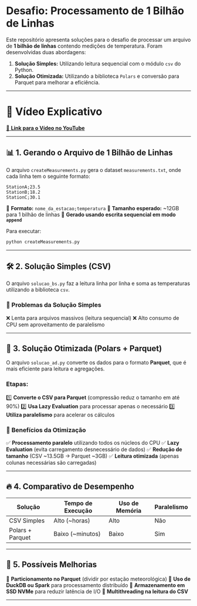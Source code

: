 # Desafio: Processamento de 1 Bilhão de Linhas

Este repositório apresenta soluções para o desafio de processar um arquivo de **1 bilhão de linhas** contendo medições de temperatura.
Foram desenvolvidas duas abordagens:

1. **Solução Simples:** Utilizando leitura sequencial com o módulo `csv` do Python.
2. **Solução Otimizada:** Utilizando a biblioteca `Polars` e conversão para Parquet para melhorar a eficiência.

---

# 🎥 Vídeo Explicativo
[🔗 **Link para o Vídeo no YouTube**](https://youtu.be/LhdQwwtz99s)

---

## 📊 1. Gerando o Arquivo de 1 Bilhão de Linhas

O arquivo `createMeasurements.py` gera o dataset `measurements.txt`, onde cada linha tem o seguinte formato:

```
StationA;23.5
StationB;18.2
StationC;30.1
```

🔹 **Formato:** `nome_da_estacao;temperatura`
🔹 **Tamanho esperado:** ~12GB para 1 bilhão de linhas
🔹 **Gerado usando escrita sequencial em modo `append`**

Para executar:
```bash
python createMeasurements.py
```

---

## 🛠 2. Solução Simples (CSV)

O arquivo `solucao_bs.py` faz a leitura linha por linha e soma as temperaturas utilizando a biblioteca `csv`.

### 🚨 Problemas da Solução Simples
❌ Lenta para arquivos massivos (leitura sequencial)
❌ Alto consumo de CPU sem aproveitamento de paralelismo

---

## 🚀 3. Solução Otimizada (Polars + Parquet)

O arquivo `solucao_ad.py` converte os dados para o formato **Parquet**, que é mais eficiente para leitura e agregações.

### **Etapas:**
1️⃣ **Converte o CSV para Parquet** (compressão reduz o tamanho em até 90%)
2️⃣ **Usa Lazy Evaluation** para processar apenas o necessário
3️⃣ **Utiliza paralelismo** para acelerar os cálculos

### 🎯 **Benefícios da Otimização**
✅ **Processamento paralelo** utilizando todos os núcleos do CPU
✅ **Lazy Evaluation** (evita carregamento desnecessário de dados)
✅ **Redução de tamanho** (CSV ~13.5GB → Parquet ~3GB)
✅ **Leitura otimizada** (apenas colunas necessárias são carregadas)

---

## 🔥 4. Comparativo de Desempenho

| Solução | Tempo de Execução | Uso de Memória | Paralelismo |
|-----------|----------------|--------------|-------------|
| CSV Simples | Alto (~horas) | Alto         | Não        |
| Polars + Parquet | Baixo (~minutos) | Baixo        | Sim        |

---

## 🔧 5. Possíveis Melhorias

🔹 **Particionamento no Parquet** (dividir por estação meteorológica)
🔹 **Uso de DuckDB ou Spark** para processamento distribuído
🔹 **Armazenamento em SSD NVMe** para reduzir latência de I/O
🔹 **Multithreading na leitura do CSV**

---
